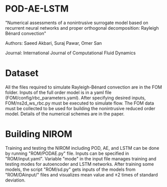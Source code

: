 # POD-AE-LSTM

"Numerical assessments of a nonintrusive surrogate model based on recurrent neural networks and proper orthogonal decomposition: Rayleigh Bénard convection"

Authors: Saeed Akbari, Suraj Pawar, Omer San

Journal: International Journal of Computational Fluid Dynamics

# Dataset

All the files required to simulate Rayleigh-Bénard convection are in the FOM folder.
Inputs of the full order model is in a yaml file (FOM/config/rbc_parameters.yaml). After specifying desired inputs, FOM/ns2d_ws_rbc.py must be executed to simulate flow.
The FOM data must be collected to be used for building the nonintrusive reduced order model.
Details of the numerical schemes are in the paper.

# Building NIROM

Training and testing the NIROM including POD, AE, and LSTM can be done by running "ROM/PODAE.py" file. Inputs can be specified in "ROM/input.yaml". Variable "mode" in the input file manages training and testing modes for autoencoder and LSTM networks.
After training some models, the script "ROM/sd.py" gets inputs of the models from "ROM/DAinput/" files and visualizes mean value and $\pm 2$ times of standard deviation.
